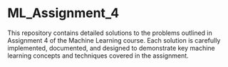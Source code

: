 # ML_Assignment_4
 This repository contains detailed solutions to the problems outlined in Assignment 4 of the Machine Learning course. Each solution is carefully implemented, documented, and designed to demonstrate key machine learning concepts and techniques covered in the assignment.
